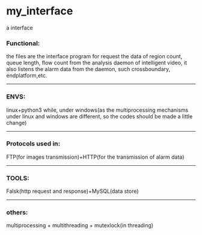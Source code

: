 # my_interface
a interface 

### Functional:
the files are the interface program for request the data of region count, queue length, flow count from the analysis daemon of intelligent video, it also listens the alarm data from the daemon, such crossboundary, endplatform,etc.

---
### ENVS:
linux+python3
while, under windows(as the multiprocessing mechanisms under linux and windows are different, so the codes should be made a little change)


----
### Protocols used in:
FTP(for images transmission)+HTTP(for the transmission of alarm data)

---
### TOOLS:
Falsk(http request and response)+MySQL(data store)

----
### others:
multiprocessing + multithreading + mutexlock(in threading)

